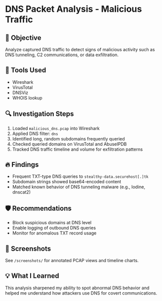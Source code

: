 # DNS Packet Analysis - Malicious Traffic

## 🎯 Objective
Analyze captured DNS traffic to detect signs of malicious activity such as DNS tunneling, C2 communications, or data exfiltration.

## 🧪 Tools Used
- Wireshark
- VirusTotal
- DNSViz
- WHOIS lookup

## 🔍 Investigation Steps
1. Loaded `malicious_dns.pcap` into Wireshark
2. Applied DNS filter: `dns`
3. Identified long, random subdomains frequently queried
4. Checked queried domains on VirusTotal and AbuseIPDB
5. Tracked DNS traffic timeline and volume for exfiltration patterns

## 🔥 Findings
- Frequent TXT-type DNS queries to `stealthy-data.securehost[.]tk`
- Subdomain strings showed base64-encoded content
- Matched known behavior of DNS tunneling malware (e.g., Iodine, dnscat2)

## 🛡 Recommendations
- Block suspicious domains at DNS level
- Enable logging of outbound DNS queries
- Monitor for anomalous TXT record usage

## 📸 Screenshots
See `/screenshots/` for annotated PCAP views and timeline charts.

## 💡 What I Learned
This analysis sharpened my ability to spot abnormal DNS behavior and helped me understand how attackers use DNS for covert communications.
